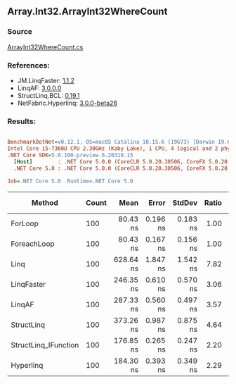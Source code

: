 ﻿## Array.Int32.ArrayInt32WhereCount

### Source
[ArrayInt32WhereCount.cs](../LinqBenchmarks/Array/Int32/ArrayInt32WhereCount.cs)

### References:
- JM.LinqFaster: [1.1.2](https://www.nuget.org/packages/JM.LinqFaster/1.1.2)
- LinqAF: [3.0.0.0](https://www.nuget.org/packages/LinqAF/3.0.0.0)
- StructLinq.BCL: [0.19.1](https://www.nuget.org/packages/StructLinq.BCL/0.19.1)
- NetFabric.Hyperlinq: [3.0.0-beta26](https://www.nuget.org/packages/NetFabric.Hyperlinq/3.0.0-beta26)

### Results:
``` ini

BenchmarkDotNet=v0.12.1, OS=macOS Catalina 10.15.6 (19G73) [Darwin 19.6.0]
Intel Core i5-7360U CPU 2.30GHz (Kaby Lake), 1 CPU, 4 logical and 2 physical cores
.NET Core SDK=5.0.100-preview.6.20318.15
  [Host]        : .NET Core 5.0.0 (CoreCLR 5.0.20.30506, CoreFX 5.0.20.30506), X64 RyuJIT
  .NET Core 5.0 : .NET Core 5.0.0 (CoreCLR 5.0.20.30506, CoreFX 5.0.20.30506), X64 RyuJIT

Job=.NET Core 5.0  Runtime=.NET Core 5.0  

```
|               Method | Count |      Mean |    Error |   StdDev | Ratio | RatioSD |  Gen 0 | Gen 1 | Gen 2 | Allocated |
|--------------------- |------ |----------:|---------:|---------:|------:|--------:|-------:|------:|------:|----------:|
|              ForLoop |   100 |  80.43 ns | 0.196 ns | 0.183 ns |  1.00 |    0.00 |      - |     - |     - |         - |
|          ForeachLoop |   100 |  80.43 ns | 0.167 ns | 0.156 ns |  1.00 |    0.00 |      - |     - |     - |         - |
|                 Linq |   100 | 628.64 ns | 1.847 ns | 1.542 ns |  7.82 |    0.02 | 0.0153 |     - |     - |      32 B |
|           LinqFaster |   100 | 246.35 ns | 0.610 ns | 0.570 ns |  3.06 |    0.01 |      - |     - |     - |         - |
|               LinqAF |   100 | 287.33 ns | 0.560 ns | 0.497 ns |  3.57 |    0.01 |      - |     - |     - |         - |
|           StructLinq |   100 | 373.26 ns | 0.987 ns | 0.875 ns |  4.64 |    0.02 | 0.0191 |     - |     - |      40 B |
| StructLinq_IFunction |   100 | 176.85 ns | 0.265 ns | 0.247 ns |  2.20 |    0.01 | 0.0191 |     - |     - |      40 B |
|            Hyperlinq |   100 | 184.30 ns | 0.393 ns | 0.349 ns |  2.29 |    0.00 |      - |     - |     - |         - |
